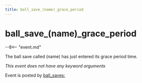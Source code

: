 ```yaml
---
title: ball_save_(name)_grace_period
---
```


# ball_save_(name)_grace_period


--8<-- "event.md"

The ball save called (name) has just entered its grace period time.

*This event does not have any keyword arguments*

Event is posted by [ball_saves:](../config/ball_saves.md)
